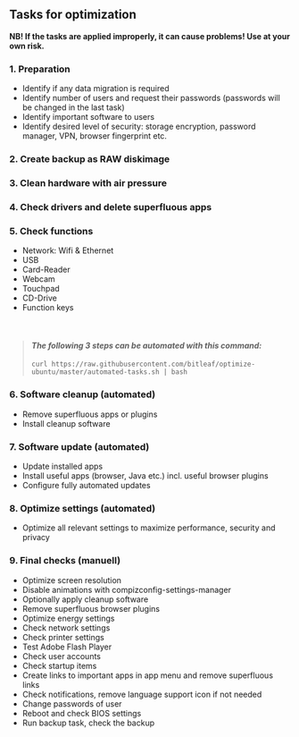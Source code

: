 ## Tasks for optimization

**NB! If the tasks are applied improperly, it can cause problems! Use at your own risk.**


### 1. Preparation

- Identify if any data migration is required
- Identify number of users and request their passwords (passwords will be changed in the last task)
- Identify important software to users
- Identify desired level of security: storage encryption, password manager, VPN, browser fingerprint etc.


### 2. Create backup as RAW diskimage


### 3. Clean hardware with air pressure


### 4. Check drivers and delete superfluous apps


### 5. Check functions

- Network: Wifi & Ethernet
- USB
- Card-Reader
- Webcam
- Touchpad
- CD-Drive
- Function keys

</br>

> #### *The following 3 steps can be automated with this command:*
>  ```
>  curl https://raw.githubusercontent.com/bitleaf/optimize-ubuntu/master/automated-tasks.sh | bash
>  ```


### 6. Software cleanup (automated)
- Remove superfluous apps or plugins
- Install cleanup software


### 7. Software update (automated)

- Update installed apps
- Install useful apps (browser, Java etc.) incl. useful browser plugins
- Configure fully automated updates


### 8. Optimize settings (automated)

- Optimize all relevant settings to maximize performance, security and privacy


### 9. Final checks (manuell)

- Optimize screen resolution
- Disable animations with compizconfig-settings-manager
- Optionally apply cleanup software
- Remove superfluous browser plugins
- Optimize energy settings
- Check network settings
- Check printer settings
- Test Adobe Flash Player
- Check user accounts
- Check startup items
- Create links to important apps in app menu and remove superfluous links
- Check notifications, remove language support icon if not needed
- Change passwords of user
- Reboot and check BIOS settings
- Run backup task, check the backup

